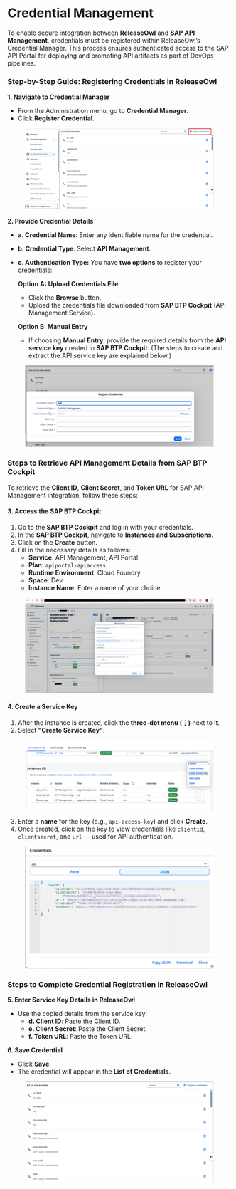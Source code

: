 # Credential Management

To enable secure integration between **ReleaseOwl** and **SAP API Management**, credentials must be registered within ReleaseOwl’s Credential Manager. This process ensures authenticated access to the SAP API Portal for deploying and promoting API artifacts as part of DevOps pipelines.&#x20;

### Step-by-Step Guide: Registering Credentials in ReleaseOwl

**1. Navigate to Credential Manager**

* From the Administration menu, go to **Credential Manager**.
* Click **Register Credential**.

<figure><img src="../../../.gitbook/assets/image (2) (1) (1) (1) (1) (1) (1) (1) (1) (1) (1) (1) (1) (1).png" alt=""><figcaption></figcaption></figure>

**2. Provide Credential Details**

* **a. Credential Name**: Enter any identifiable name for the credential.
* **b. Credential Type**: Select **API Management**.
*   **c. Authentication Type:**  You have **two options** to register your credentials:

    **Option A: Upload Credentials File**

    * Click the **Browse** button.
    * Upload the credentials file downloaded from **SAP BTP Cockpit** (API Management Service).

    **Option B: Manual Entry**

    * If choosing **Manual Entry**, provide the required details from the **API service key** created in **SAP BTP Cockpit**. (The steps to create and extract the API service key are explained below.)

<figure><img src="../../../.gitbook/assets/image (9) (1) (1) (1) (1) (1) (1) (1) (1) (1) (1) (1).png" alt=""><figcaption></figcaption></figure>

### Steps to Retrieve API Management Details from SAP BTP Cockpit

To retrieve the **Client ID**, **Client Secret**, and **Token URL** for SAP API Management integration, follow these steps:

#### 3. Access the SAP BTP Cockpit

1. Go to the **SAP BTP Cockpit** and log in with your credentials.
2. In the **SAP BTP Cockpit**, navigate to **Instances and Subscriptions**.
3. Click on the **Create** button.
4. Fill in the necessary details as follows:
   * **Service**: API Management, API Portal
   * **Plan**: `apiportal-apiaccess`
   * **Runtime Environment**: Cloud Foundry
   * **Space**: Dev
   * **Instance Name**: Enter a name of your choice

<figure><img src="../../../.gitbook/assets/image (12) (1) (1) (1) (1) (1) (1) (1).png" alt=""><figcaption></figcaption></figure>

#### 4. Create a Service Key

1. After the instance is created, click the **three-dot menu (⋮)** next to it.
2. Select **"Create Service Key"**.

<figure><img src="../../../.gitbook/assets/image (1) (1) (1) (1) (1) (1) (1) (1) (1) (1) (1) (1) (1) (1) (1) (1) (1) (1) (1) (1) (1) (1) (1).png" alt=""><figcaption></figcaption></figure>

3. Enter a **name** for the key (e.g., `api-access-key`) and click **Create**.
4. Once created, click on the key to view credentials like `clientid`, `clientsecret`, and `url` — used for API authentication.

<figure><img src="../../../.gitbook/assets/image (14) (1) (1) (1) (1) (1) (1) (1).png" alt=""><figcaption></figcaption></figure>

### Steps to Complete Credential Registration in ReleaseOwl

**5. Enter Service Key Details in ReleaseOwl**

* Use the copied details from the service key:
  * **d. Client ID**: Paste the Client ID.
  * **e. Client Secret**: Paste the Client Secret.
  * **f. Token URL**: Paste the Token URL.

**6. Save Credential**

* Click **Save**.
* The credential will appear in the **List of Credentials**.

<figure><img src="../../../.gitbook/assets/image (1) (1) (1) (1) (1) (1) (1) (1) (1) (1) (1) (1) (1) (1) (1).png" alt=""><figcaption></figcaption></figure>

